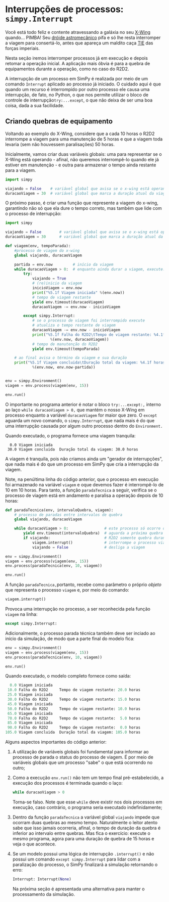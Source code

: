 # Interrupções de processos: `simpy.Interrupt`

Você está todo feliz e contente atravessando a galáxia no seu [X-Wing](https://en.wikipedia.org/wiki/X-wing_fighter) quando... PIMBA! Seu [dróide astromecânico](https://pt.wikipedia.org/wiki/R2-D2) pifa e só lhe resta interromper a viagem para consertá-lo, antes que apareça um maldito caça [TIE](https://en.wikipedia.org/wiki/TIE_fighter) das forças imperiais.

Nesta seção iremos interromper processos já em execução e depois retomar a operação inicial. A aplicação mais óbvia é para a quebra de equipamentos durante a operação, como no caso do R2D2.

A interrupção de um processo em SimPy é realizada por meio de um comando `Interrupt` aplicado ao processo já iniciado. O cuidado aqui é que quando um recurso é interrompido por outro processo ele causa uma interrupção, de fato, no Python, o que nos permite utilizar o bloco de controle de interrupção`try:...except`, o que não deixa de ser uma boa coisa, dada a sua facilidade.

## Criando quebras de equipamento

Voltando ao exemplo do X-Wing, considere que a cada 10 horas o R2D2 interrompe a viagem para uma manutenção de 5 horas e que a viagem toda levaria \(sem não houvessem paralisações\) 50 horas.

Inicialmente, vamos criar duas variáveis globais: uma para representar se o X-Wing está operando - afinal, não queremos interrompê-lo quando ele já estiver em manutenção - e outra para armazenar o tempo ainda restante para a viagem.

```python
import simpy

viajando = False    # variável global que avisa se o x-wing está operando
duracaoViagem = 30  # variável global que marca a duração atual da viagem
```

O próximo passo, é criar uma função que represente a viagem do x-wing, garantindo não só que ela dure o tempo correto, mas também que lide com o processo de interrupção:

```python
import simpy

viajando = False        # variável global que avisa se o x-wing está operando
duracaoViagem = 30      # variável global que marca a duração atual da viagem

def viagem(env, tempoParada):
    #processo de viagem do x-wing
    global viajando, duracaoViagem

    partida = env.now         # início da viagem
    while duracaoViagem > 0:  # enquanto ainda durar a viagem, execute:
        try:
            viajando = True
            # (re)inicio da viagem
            inicioViagem = env.now 
            print("%5.1f Viagem iniciada" %(env.now))
            # tempo de viagem restante
            yield env.timeout(duracaoViagem) 
            duracaoViagem -= env.now - inicioViagem

        except simpy.Interrupt:
            # se o processo de viagem foi interrompido execute
            # atualiza o tempo restante de viagem
            duracaoViagem -= env.now - inicioViagem 
            print("%5.1f Falha do R2D2\tTempo de viagem restante: %4.1f horas" 
                    %(env.now, duracaoViagem))
            # tempo de manutenção do R2D2
            yield env.timeout(tempoParada) 

    # ao final avisa o término da viagem e sua duração
    print("%5.1f Viagem concluida\tDuração total da viagem: %4.1f horas" 
            %(env.now, env.now-partida))


env = simpy.Environment()
viagem = env.process(viagem(env, 15))

env.run()
```

O importante no programa anterior é notar o bloco `try:...except:,` interno ao laço `while duracaoViagem > 0,` que mantém o nosso X-Wing em processo enquanto a variável `duracaoViagem` for maior que zero. O `except` aguarda um novo comando, o `simpy.Interrupt`, que nada mais é do que uma interrupção causada por algum outro processo dentro do `Environment.`

Quando executado, o programa fornece uma viagem tranquila:

```
  0.0 Viagem iniciada
 30.0 Viagem concluida  Duração total da viagem: 30.0 horas
```

A viagem é tranquila, pois não criamos ainda um "gerador de interrupções", que nada mais é do que um processo em SimPy que cria a interrupção da viagem.

Note, na penúltima linha do código anterior, que o processo em execução foi armazenado na variável `viagem` e oque devemos fazer é interrompê-lo de 10 em 10 horas. Para tanto, a função `paradaTecnica` a seguir, verifica se o processo de viagem está em andamento e paralisa a operação depois de 10 horas:

```python
def paradaTecnica(env, intervaloQuebra, viagem):
    # processo de paradas entre intervalos de quebra
    global viajando, duracaoViagem

    while duracaoViagem > 0:                # este processo só ocorre durante a viagem
        yield env.timeout(intervaloQuebra)  # aguarda a próxima quebra do R2D2
        if viajando:                        # R2D2 somente quebra durante a viagem
            viagem.interrupt()              # interrompe o processo viagem
            viajando = False                # desliga a viagem 

env = simpy.Environment()
viagem = env.process(viagem(env, 15))
env.process(paradaTecnica(env, 10, viagem))

env.run()
```

A função `paradaTecnica,`portanto, recebe como parâmetro o próprio _objeto_ que representa o processo `viagem` e, por meio do comando:

```python
viagem.interrupt()
```

Provoca uma interrupção no processo, a ser reconhecida pela função `viagem` na linha:

```python
except simpy.Interrupt:
```

Adicionalmente, o processo parada técnica também deve ser inciado ao início da simulação, de modo que a parte final do modelo fica:

```python
env = simpy.Environment()
viagem = env.process(viagem(env, 15))
env.process(paradaTecnica(env, 10, viagem))

env.run()
```

Quando executado, o modelo completo fornece como saída:

```python
  0.0 Viagem iniciada
 10.0 Falha do R2D2     Tempo de viagem restante: 20.0 horas
 25.0 Viagem iniciada
 30.0 Falha do R2D2     Tempo de viagem restante: 15.0 horas
 45.0 Viagem iniciada
 50.0 Falha do R2D2     Tempo de viagem restante: 10.0 horas
 65.0 Viagem iniciada
 70.0 Falha do R2D2     Tempo de viagem restante:  5.0 horas
 85.0 Viagem iniciada
 90.0 Falha do R2D2     Tempo de viagem restante:  0.0 horas
105.0 Viagem concluida  Duração total da viagem: 105.0 horas
```

Alguns aspectos importantes do código anterior:

1. A utilização de variáveis globais foi fundamental para informar ao processo de parada o status do processo de viagem. É por meio de variáveis globais que um processo "sabe" o que está ocorrendo no outro;
2. Como a execução `env.run()` não tem um tempo final pré-estabelecido, a execução dos processos é terminada quando o laço:
   ```python
   while duracaoViagem > 0
   ```

   Torna-se falso. Note que esse `while` deve existir nos dois processos em execução, caso contrário, o programa seria executado indefinidamente;
3. Dentro da função `paradaTecnica` a variável global `viajando` impede que ocorram duas quebras ao mesmo tempo. Naturalmente o leitor atento sabe que isso jamais ocorreria, afinal, o tempo de duração da quebra é inferior ao intervalo entre quebras. Mas fica o exercício: execute o mesmo programa, agora para uma duração de quebra de 15 horas e veja o que acontece.
4. Se um modelo possui uma lógica de interrupção `.interrupt()` e não possui um comando `except simpy.Interrupt` para lidar com a paralização do processo, o SimPy finalizará a simulação retornando o erro:
   ```python
   Interrupt: Interrupt(None)
   ```

   Na próxima seção é apresentada uma alternativa para manter o processamento da simulação.



